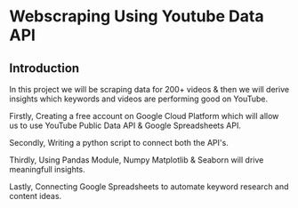 
# Webscraping Using Youtube Data API

## Introduction

In this project we will be scraping data for 200+ videos & then we will derive insights which keywords and videos are performing good on YouTube.

Firstly, Creating a free account on Google Cloud Platform which will allow us to use YouTube Public Data API & Google Spreadsheets API. 

Secondly, Writing a python script to connect both the API's.

Thirdly, Using Pandas Module, Numpy Matplotlib & Seaborn will drive meaningfull insights. 

Lastly, Connecting Google Spreadsheets to automate keyword research and content ideas. 
